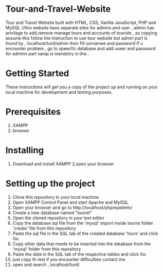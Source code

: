 # Tour-and-Travel-Website
Tour and Travel Website built with HTML, CSS, Vanilla JavaScript, PHP and MySQL
//this website have separate sites for admins and user , admin has privilage to add,remove manage tours and accounts of tourists , as copying assume this follow the instruction to use tour website but admin part is found by , localhost/turd/admin then fill usrnamee and password if u encounter problem , go to speecfic database and add useer and password for adminn part
xamp is mandotry in this .
# Getting Started

These instructions will get you a copy of the project up and running on your local machine for development and testing purposes.

# Prerequisites

1. XAMPP
2. browser

# Installing

1. Download and install XAMPP
2,open your browser

# Setting up the project

1. Clone this repository to your local machine
2. Open XAMPP Control Panel and start Apache and MySQL
3. Open your browser and go to http://localhost/phpmyadmin/
4. Create a new database named "tourist"
5. Open the cloned repository in your text editor
6. Copy the database sql file from the 'mysql' import inside tourist  folder 'create' file from this repository
7. Paste the sql file in the SQL tab of the created database 'tours' and click Go
8. Copy other data that needs to be inserted into the database from the 'mysql' folder from this repository
9. Paste the data in the SQL tab of the respective tables and click Go
10. just copy th rest if you encounter difficulties contact me. 
12. open and search , localhost/turd/






